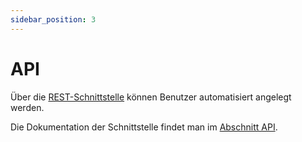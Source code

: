 ```yaml
---
sidebar_position: 3
---
```


# API

Über die [REST-Schnittstelle](https://de.wikipedia.org/wiki/Representational_State_Transfer) können Benutzer automatisiert
angelegt werden.

Die Dokumentation der Schnittstelle findet man im [Abschnitt API](../api/intro).